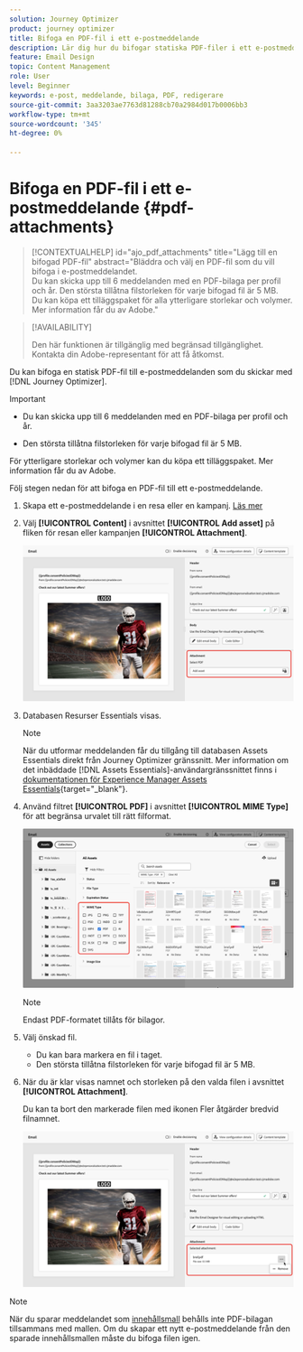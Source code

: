 ```yaml
---
solution: Journey Optimizer
product: journey optimizer
title: Bifoga en PDF-fil i ett e-postmeddelande
description: Lär dig hur du bifogar statiska PDF-filer i ett e-postmeddelande
feature: Email Design
topic: Content Management
role: User
level: Beginner
keywords: e-post, meddelande, bilaga, PDF, redigerare
source-git-commit: 3aa3203ae7763d81288cb70a2984d017b0006bb3
workflow-type: tm+mt
source-wordcount: '345'
ht-degree: 0%

---
```


# Bifoga en PDF-fil i ett e-postmeddelande {#pdf-attachments}

>[!CONTEXTUALHELP]
>id="ajo_pdf_attachments"
>title="Lägg till en bifogad PDF-fil"
>abstract="Bläddra och välj en PDF-fil som du vill bifoga i e-postmeddelandet.</br>Du kan skicka upp till 6 meddelanden med en PDF-bilaga per profil och år. Den största tillåtna filstorleken för varje bifogad fil är 5 MB.</br>Du kan köpa ett tilläggspaket för alla ytterligare storlekar och volymer. Mer information får du av Adobe."

>[!AVAILABILITY]
>
>Den här funktionen är tillgänglig med begränsad tillgänglighet. Kontakta din Adobe-representant för att få åtkomst.

Du kan bifoga en statisk PDF-fil till e-postmeddelanden som du skickar med [!DNL Journey Optimizer].

>[!IMPORTANT]
>
>* Du kan skicka upp till 6 meddelanden med en PDF-bilaga per profil och år.
>
>* Den största tillåtna filstorleken för varje bifogad fil är 5 MB.
>
>För ytterligare storlekar och volymer kan du köpa ett tilläggspaket. Mer information får du av Adobe.

Följ stegen nedan för att bifoga en PDF-fil till ett e-postmeddelande.

1. Skapa ett e-postmeddelande i en resa eller en kampanj. [Läs mer](create-email.md)

1. Välj **[!UICONTROL Content]** i avsnittet **[!UICONTROL Add asset]** på fliken för resan eller kampanjen **[!UICONTROL Attachment]**.

   ![](assets/email-select-pdf.png)

1. Databasen Resurser Essentials visas.

   >[!NOTE]
   >
   >När du utformar meddelanden får du tillgång till databasen Assets Essentials direkt från Journey Optimizer gränssnitt. Mer information om det inbäddade [!DNL Assets Essentials]-användargränssnittet finns i [dokumentationen för Experience Manager Assets Essentials](https://experienceleague.adobe.com/docs/experience-manager-assets-essentials/help/introduction.html){target="_blank"}.

1. Använd filtret **[!UICONTROL PDF]** i avsnittet **[!UICONTROL MIME Type]** för att begränsa urvalet till rätt filformat.

   ![](assets/email-assets-pdf.png)

   >[!NOTE]
   >
   >Endast PDF-formatet tillåts för bilagor.

1. Välj önskad fil.

   * Du kan bara markera en fil i taget.
   * Den största tillåtna filstorleken för varje bifogad fil är 5 MB.

1. När du är klar visas namnet och storleken på den valda filen i avsnittet **[!UICONTROL Attachment]**.

   Du kan ta bort den markerade filen med ikonen Fler åtgärder bredvid filnamnet.

   ![](assets/email-remove-attachment.png)

>[!NOTE]
>
>När du sparar meddelandet som [innehållsmall](../content-management/create-content-templates.md) behålls inte PDF-bilagan tillsammans med mallen. Om du skapar ett nytt e-postmeddelande från den sparade innehållsmallen måste du bifoga filen igen.
